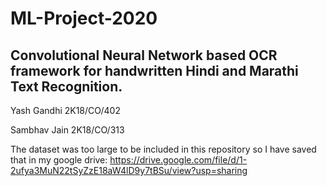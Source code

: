# ML-Project-2020
## Convolutional Neural Network based OCR framework for handwritten Hindi and Marathi Text Recognition.


Yash Gandhi 2K18/CO/402

Sambhav Jain 2K18/CO/313



The dataset was too large to be included in this repository so I have saved that in my google drive:
https://drive.google.com/file/d/1-2ufya3MuN22tSyZzE18aW4lD9y7tBSu/view?usp=sharing

